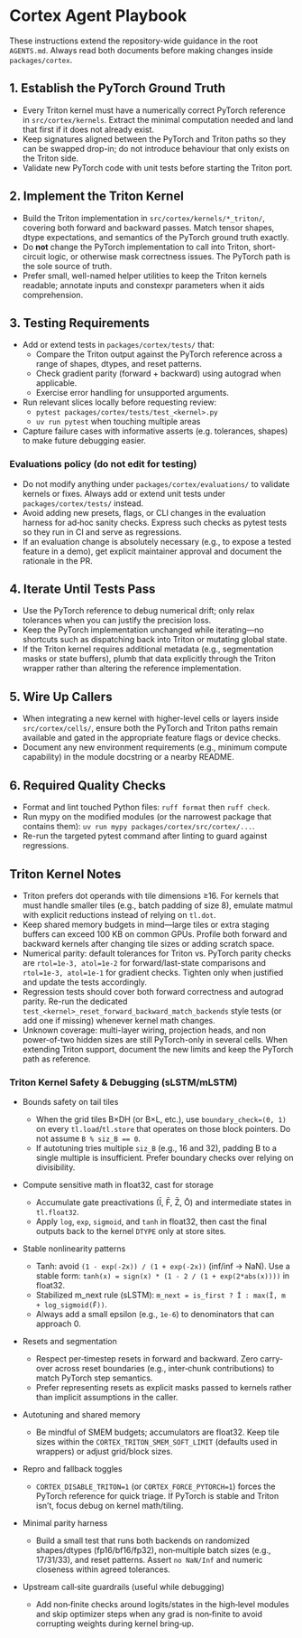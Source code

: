# Cortex Agent Playbook

These instructions extend the repository-wide guidance in the root `AGENTS.md`.
Always read both documents before making changes inside `packages/cortex`.

## 1. Establish the PyTorch Ground Truth

- Every Triton kernel must have a numerically correct PyTorch reference in
  `src/cortex/kernels`. Extract the minimal computation needed and land that
  first if it does not already exist.
- Keep signatures aligned between the PyTorch and Triton paths so they can be
  swapped drop-in; do not introduce behaviour that only exists on the Triton
  side.
- Validate new PyTorch code with unit tests before starting the Triton port.

## 2. Implement the Triton Kernel

- Build the Triton implementation in `src/cortex/kernels/*_triton/`, covering
  both forward and backward passes. Match tensor shapes, dtype expectations,
  and semantics of the PyTorch ground truth exactly.
- Do **not** change the PyTorch implementation to call into Triton, short-circuit
  logic, or otherwise mask correctness issues. The PyTorch path is the sole
  source of truth.
- Prefer small, well-named helper utilities to keep the Triton kernels readable;
  annotate inputs and constexpr parameters when it aids comprehension.

## 3. Testing Requirements

- Add or extend tests in `packages/cortex/tests/` that:
  - Compare the Triton output against the PyTorch reference across a range of
    shapes, dtypes, and reset patterns.
  - Check gradient parity (forward + backward) using autograd when applicable.
  - Exercise error handling for unsupported arguments.
- Run relevant slices locally before requesting review:
  - `pytest packages/cortex/tests/test_<kernel>.py`
  - `uv run pytest` when touching multiple areas
- Capture failure cases with informative asserts (e.g. tolerances, shapes) to
  make future debugging easier.

### Evaluations policy (do not edit for testing)

- Do not modify anything under `packages/cortex/evaluations/` to validate kernels
  or fixes. Always add or extend unit tests under `packages/cortex/tests/` instead.
- Avoid adding new presets, flags, or CLI changes in the evaluation harness for
  ad‑hoc sanity checks. Express such checks as pytest tests so they run in CI and
  serve as regressions.
- If an evaluation change is absolutely necessary (e.g., to expose a tested feature
  in a demo), get explicit maintainer approval and document the rationale in the PR.

## 4. Iterate Until Tests Pass

- Use the PyTorch reference to debug numerical drift; only relax tolerances when
  you can justify the precision loss.
- Keep the PyTorch implementation unchanged while iterating—no shortcuts such
  as dispatching back into Triton or mutating global state.
- If the Triton kernel requires additional metadata (e.g., segmentation masks or
  state buffers), plumb that data explicitly through the Triton wrapper rather
  than altering the reference implementation.

## 5. Wire Up Callers

- When integrating a new kernel with higher-level cells or layers inside
  `src/cortex/cells/`, ensure both the PyTorch and Triton paths remain available
  and gated in the appropriate feature flags or device checks.
- Document any new environment requirements (e.g., minimum compute capability) in
  the module docstring or a nearby README.

## 6. Required Quality Checks

- Format and lint touched Python files: `ruff format` then `ruff check`.
- Run mypy on the modified modules (or the narrowest package that contains them):
  `uv run mypy packages/cortex/src/cortex/...`.
- Re-run the targeted pytest command after linting to guard against regressions.

##  Triton Kernel Notes

- Triton prefers dot operands with tile dimensions ≥16. For kernels that must
  handle smaller tiles (e.g., batch padding of size 8), emulate matmul with
  explicit reductions instead of relying on `tl.dot`.
- Keep shared memory budgets in mind—large tiles or extra staging buffers can
  exceed 100 KB on common GPUs. Profile both forward and backward kernels after
  changing tile sizes or adding scratch space.
- Numerical parity: default tolerances for Triton vs. PyTorch parity checks are
  `rtol=1e-3, atol=1e-2` for forward/last-state comparisons and `rtol=1e-3,
  atol=1e-1` for gradient checks. Tighten only when justified and update the
  tests accordingly.
- Regression tests should cover both forward correctness and autograd parity.
  Re-run the dedicated `test_<kernel>_reset_forward_backward_match_backends`
  style tests (or add one if missing) whenever kernel math changes.
- Unknown coverage: multi-layer wiring, projection heads, and non power-of-two
  hidden sizes are still PyTorch-only in several cells. When extending Triton
  support, document the new limits and keep the PyTorch path as reference.

### Triton Kernel Safety & Debugging (sLSTM/mLSTM)

- Bounds safety on tail tiles
  - When the grid tiles B×DH (or B×L, etc.), use `boundary_check=(0, 1)` on every
    `tl.load`/`tl.store` that operates on those block pointers. Do not assume `B % siz_B == 0`.
  - If autotuning tries multiple `siz_B` (e.g., 16 and 32), padding B to a single
    multiple is insufficient. Prefer boundary checks over relying on divisibility.

- Compute sensitive math in float32, cast for storage
  - Accumulate gate preactivations (Ī, F̄, Z̄, Ō) and intermediate states in `tl.float32`.
  - Apply `log`, `exp`, `sigmoid`, and `tanh` in float32, then cast the final outputs
    back to the kernel `DTYPE` only at store sites.

- Stable nonlinearity patterns
  - Tanh: avoid `(1 - exp(-2x)) / (1 + exp(-2x))` (inf/inf → NaN). Use a stable form:
    `tanh(x) = sign(x) * (1 - 2 / (1 + exp(2*abs(x))))` in float32.
  - Stabilized m_next rule (sLSTM): `m_next = is_first ? Ī : max(Ī, m + log_sigmoid(F̄))`.
  - Always add a small epsilon (e.g., `1e-6`) to denominators that can approach 0.

- Resets and segmentation
  - Respect per‑timestep resets in forward and backward. Zero carry-over across reset
    boundaries (e.g., inter‑chunk contributions) to match PyTorch step semantics.
  - Prefer representing resets as explicit masks passed to kernels rather than implicit
    assumptions in the caller.

- Autotuning and shared memory
  - Be mindful of SMEM budgets; accumulators are float32. Keep tile sizes within the
    `CORTEX_TRITON_SMEM_SOFT_LIMIT` (defaults used in wrappers) or adjust grid/block sizes.

- Repro and fallback toggles
  - `CORTEX_DISABLE_TRITON=1` (or `CORTEX_FORCE_PYTORCH=1`) forces the PyTorch reference for
    quick triage. If PyTorch is stable and Triton isn’t, focus debug on kernel math/tiling.

- Minimal parity harness
  - Build a small test that runs both backends on randomized shapes/dtypes (fp16/bf16/fp32),
    non‑multiple batch sizes (e.g., 17/31/33), and reset patterns. Assert `no NaN/Inf` and
    numeric closeness within agreed tolerances.

- Upstream call‑site guardrails (useful while debugging)
  - Add non‑finite checks around logits/states in the high‑level modules and skip optimizer
    steps when any grad is non‑finite to avoid corrupting weights during kernel bring‑up.

